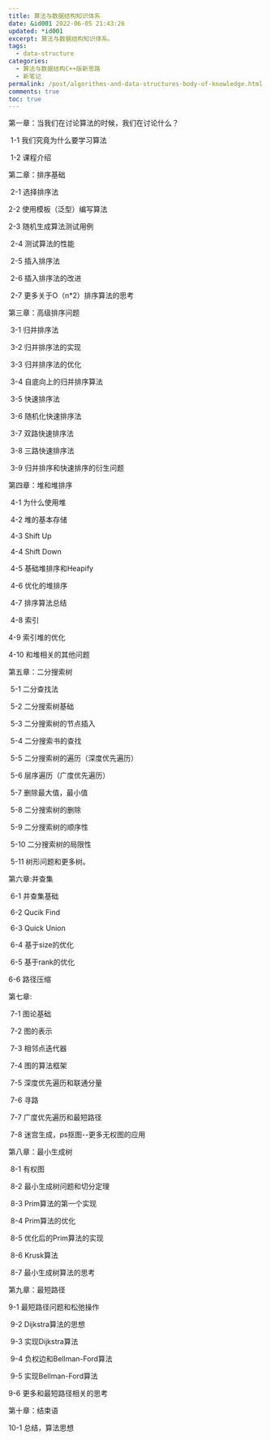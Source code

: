 ```yaml
---
title: 算法与数据结构知识体系
date: &id001 2022-06-05 21:43:26
updated: *id001
excerpt: 算法与数据结构知识体系。
tags:
  - data-structure
categories:
  - 算法与数据结构C++版新思路
  - 新笔记
permalink: /post/algorithms-and-data-structures-body-of-knowledge.html
comments: true
toc: true
---
```

第一章：当我们在讨论算法的时候，我们在讨论什么？

​    1-1 我们究竟为什么要学习算法

​    1-2 课程介绍

第二章：排序基础

​    2-1 选择排序法

   2-2 使用模板（泛型）编写算法

   2-3 随机生成算法测试用例

​    2-4 测试算法的性能

​    2-5 插入排序法

​    2-6 插入排序法的改进

​    2-7 更多关于O（n*2）排序算法的思考

第三章：高级排序问题

​    3-1 归并排序法

​    3-2 归并排序法的实现

​    3-3 归并排序法的优化

​    3-4 自底向上的归并排序算法

​    3-5 快速排序法

​    3-6 随机化快速排序法

​    3-7 双路快速排序法

​    3-8 三路快速排序法

​    3-9 归并排序和快速排序的衍生问题

第四章：堆和堆排序

​    4-1 为什么使用堆

​    4-2 堆的基本存储

​    4-3 Shift Up

​    4-4 Shift Down

​    4-5 基础堆排序和Heapify

​    4-6 优化的堆排序

​    4-7 排序算法总结

​    4-8 索引

   4-9 索引堆的优化

   4-10 和堆相关的其他问题

第五章：二分搜索树

​    5-1 二分查找法

​    5-2 二分搜索树基础

​    5-3 二分搜索树的节点插入

​    5-4 二分搜索书的查找

​    5-5 二分搜索树的遍历（深度优先遍历）

​    5-6 层序遍历（广度优先遍历）

​    5-7 删除最大值，最小值

​    5-8 二分搜索树的删除

​    5-9 二分搜索树的顺序性

​    5-10 二分搜索树的局限性

​    5-11 树形问题和更多树。

第六章:并查集

​    6-1 并查集基础

​    6-2 Qucik Find

​    6-3 Quick Union

​    6-4 基于size的优化

​    6-5 基于rank的优化

   6-6 路径压缩

第七章: 

​    7-1 图论基础

​    7-2 图的表示

​    7-3 相邻点迭代器

​    7-4 图的算法框架

​    7-5 深度优先遍历和联通分量

​    7-6 寻路

​    7-7 广度优先遍历和最短路径

​    7-8 迷宫生成，ps抠图--更多无权图的应用

第八章：最小生成树

​    8-1 有权图

​    8-2 最小生成树问题和切分定理

​    8-3 Prim算法的第一个实现

​    8-4 Prim算法的优化

​    8-5 优化后的Prim算法的实现

​    8-6 Krusk算法

​    8-7 最小生成树算法的思考

第九章：最短路径

   9-1 最短路径问题和松弛操作

​    9-2 Dijkstra算法的思想

​    9-3 实现Dijkstra算法

​    9-4 负权边和Bellman-Ford算法

​    9-5 实现Bellman-Ford算法

   9-6 更多和最短路径相关的思考

第十章：结束语

   10-1 总结，算法思想